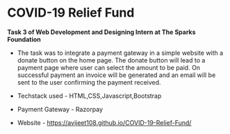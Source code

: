 # COVID-19 Relief Fund

**Task 3 of  Web Development and Designing Intern at The Sparks Foundation**

* The task was to integrate a payment gateway in a simple website with a donate button on the home page. The donate button will lead to a payment page where user can select the amount to be paid. On successful payment an invoice will be generated and an email will be sent to the user confirming the payment received.

* Techstack used - HTML,CSS,Javascript,Bootstrap

* Payment Gateway - Razorpay

* Website - https://avijeet108.github.io/COVID-19-Relief-Fund/
